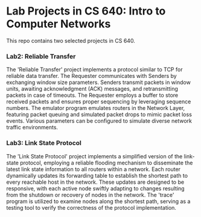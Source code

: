 # Lab Projects in CS 640: Intro to Computer Networks
This repo contains two selected projects in CS 640.

### Lab2: Reliable Transfer
The 'Reliable Transfer' project implements a protocol similar to TCP for reliable data transfer. 
The Requester communicates with Senders by exchanging window size parameters. Senders transmit packets 
in window units, awaiting acknowledgment (ACK) messages, and retransmitting packets in case of timeouts. 
The Requester employs a buffer to store received packets and ensures proper sequencing by leveraging sequence numbers. 
The emulator program emulates routers in the Network Layer, featuring packet queuing and simulated packet drops to mimic 
packet loss events. Various parameters can be configured to simulate diverse network traffic environments.

### Lab3: Link State Protocol
The 'Link State Protocol' project implements a simplified version of the link-state protocol, 
employing a reliable flooding mechanism to disseminate the latest link state information to all 
routers within a network. Each router dynamically updates its forwarding table to establish the shortest 
path to every reachable host in the network. These updates are designed to be responsive, with each active 
node swiftly adapting to changes resulting from the shutdown or recovery of nodes in the network. The 'trace' 
program is utilized to examine nodes along the shortest path, serving as a testing tool to verify the correctness of the protocol implementation.

